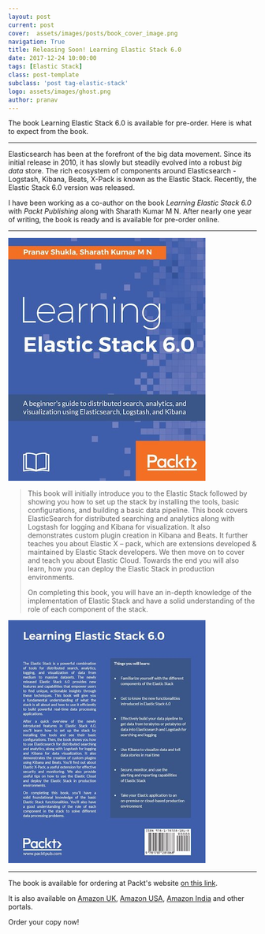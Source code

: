 ```yaml
---
layout: post
current: post
cover:  assets/images/posts/book_cover_image.png
navigation: True
title: Releasing Soon! Learning Elastic Stack 6.0
date: 2017-12-24 10:00:00
tags: [Elastic Stack]
class: post-template
subclass: 'post tag-elastic-stack'
logo: assets/images/ghost.png
author: pranav
---
```


<p>The book Learning Elastic Stack 6.0 is available for pre-order. Here is what to expect from the book.</p>


<hr />

<p>Elasticsearch has been at the forefront of the big data movement. Since its initial release in 2010, it has slowly but steadily evolved into a robust <i>big data</i> store. The rich ecosystem of components around Elasticsearch - Logstash, Kibana, Beats, X-Pack is known as the Elastic Stack. Recently, the Elastic Stack 6.0 version was released. </p>

I have been working as a co-author on the book <em>Learning Elastic Stack 6.0</em> with <i>Packt Publishing</i> along with Sharath Kumar M N. After nearly one year of writing, the book is ready and is available for pre-order online.

<hr />

<p><img src="assets/images/posts/front_small.jpg" alt="Test Image" /></p>

<blockquote>

<p>
This book will initially introduce you to the Elastic Stack followed by showing you how to set up the stack by installing the tools, basic configurations, and building a basic data pipeline. This book covers ElasticSearch for distributed searching and analytics along with Logstash for logging and Kibana for visualization. It also demonstrates custom plugin creation in Kibana and Beats. It further teaches you about Elastic X – pack, which are extensions developed & maintained by Elastic Stack developers. We then move on to cover and teach you about Elastic Cloud. Towards the end you will also learn, how you can deploy the Elastic Stack in production environments.
</p>

<p>
On completing this book, you will have an in-depth knowledge of the implementation of Elastic Stack and have a solid understanding of the role of each component of the stack.
</p>
</blockquote>

<img src="assets/images/posts/back_small.jpg" alt="Test Image" />

<hr />


The book is available for ordering at Packt's website <a href="https://www.packtpub.com/big-data-and-business-intelligence/learning-elastic-stack-60">on this link</a>.

It is also available on <a href="https://www.amazon.co.uk/Learning-Elastic-Stack-Pranav-Shukla/dp/1787281868/ref=sr_1_1" target="_blank">Amazon UK</a>, <a href="https://www.amazon.com/Learning-Elastic-Stack-Pranav-Shukla/dp/1787281868/ref=tmm_pap_swatch_0" target="_blank">Amazon USA</a>, <a href="https://www.amazon.in/Learning-Elastic-Stack-Pranav-Shukla-ebook/dp/B077T7V7PF/ref=sr_1_1" target="_blank">Amazon India</a> and other portals.

Order your copy now!
